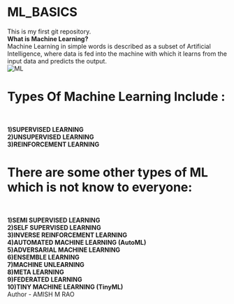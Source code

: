 # ML_BASICS #
This is my first git repository.
<br>
**What is Machine Learning?**
<br>
Machine Learning in simple words is described as a subset of Artificial Intelligence, where data is fed into the machine with which it learns from the input data and predicts the output.
<br>
![ML](https://i0.wp.com/tecknoworks.com/wp-content/uploads/2019/12/machine-learning-main-scaled.jpeg)
# Types Of Machine Learning Include : #
<br>

**1)SUPERVISED LEARNING**
<br>
**2)UNSUPERVISED LEARNING**
<br>
**3)REINFORCEMENT LEARNING**
<br>

# There are some other types of ML which is not know to everyone: #
<br>

**1)SEMI SUPERVISED LEARNING**
<br>
**2)SELF SUPERVISED LEARNING**
<br>
**3)INVERSE REINFORCEMENT LEARNING**
<br>
**4)AUTOMATED MACHINE LEARNING (AutoML)**
<br>
**5)ADVERSARIAL MACHINE LEARNING**
<br>
**6)ENSEMBLE LEARNING**
<br>
**7)MACHINE UNLEARNING**
<br>
**8)META LEARNING**
<br>
**9)FEDERATED LEARNING**
<br>
**10)TINY MACHINE LEARNING (TinyML)**
<br>
Author - AMISH M RAO

